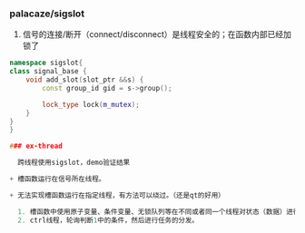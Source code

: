 
### palacaze/sigslot

1. 信号的连接/断开（connect/disconnect）是线程安全的；在函数内部已经加锁了

```cpp
namespace sigslot{
class signal_base {
    void add_slot(slot_ptr &&s) {
        const group_id gid = s->group();

        lock_type lock(m_mutex);
    }
}
}

### ex-thread

  跨线程使用sigslot，demo验证结果

+ 槽函数运行在信号所在线程。  

+ 无法实现槽函数运行在指定线程，有方法可以绕过。（还是qt的好用）

  1. 槽函数中使用原子变量、条件变量、无锁队列等在不同或者同一个线程对状态（数据）进行修改。
  2. ctrl线程，轮询判断1中的条件，然后进行任务的分发。